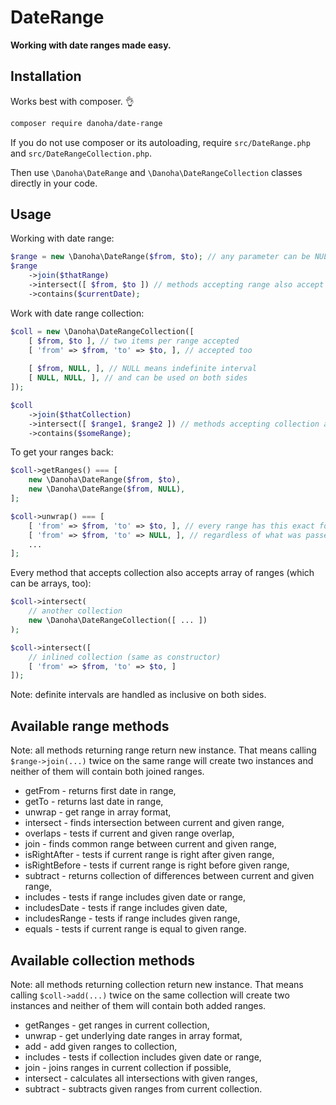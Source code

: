 # DateRange

__Working with date ranges made easy.__

## Installation

Works best with composer. :ok_hand:

```bash
composer require danoha/date-range
```

If you do not use composer or its autoloading, require
`src/DateRange.php` and `src/DateRangeCollection.php`.

Then use `\Danoha\DateRange` and `\Danoha\DateRangeCollection` classes
directly in your code.

## Usage

Working with date range:

```php
$range = new \Danoha\DateRange($from, $to); // any parameter can be NULL
$range
    ->join($thatRange)
    ->intersect([ $from, $to ]) // methods accepting range also accept array
    ->contains($currentDate);
```

Work with date range collection:

```php
$coll = new \Danoha\DateRangeCollection([
    [ $from, $to ], // two items per range accepted
    [ 'from' => $from, 'to' => $to, ], // accepted too
    
    [ $from, NULL, ], // NULL means indefinite interval
    [ NULL, NULL, ], // and can be used on both sides
]);

$coll
    ->join($thatCollection)
    ->intersect([ $range1, $range2 ]) // methods accepting collection also accept array
    ->contains($someRange);
```

To get your ranges back:

```php
$coll->getRanges() === [
    new \Danoha\DateRange($from, $to),
    new \Danoha\DateRange($from, NULL),
];

$coll->unwrap() === [
    [ 'from' => $from, 'to' => $to, ], // every range has this exact format
    [ 'from' => $from, 'to' => NULL, ], // regardless of what was passed to constructor
    ...
];
```

Every method that accepts collection also accepts
array of ranges (which can be arrays, too):

```php
$coll->intersect(
    // another collection
    new \Danoha\DateRangeCollection([ ... ])
);

$coll->intersect([
    // inlined collection (same as constructor)
    [ 'from' => $from, 'to' => $to, ]
]);
```

Note: definite intervals are handled as inclusive on both sides.

## Available range methods

Note: all methods returning range return new instance.
That means calling `$range->join(...)` twice on the same
range will create two instances and neither of them will
contain both joined ranges.

- getFrom - returns first date in range,
- getTo - returns last date in range,
- unwrap - get range in array format,
- intersect - finds intersection between current and given range,
- overlaps - tests if current and given range overlap,
- join - finds common range between current and given range,
- isRightAfter - tests if current range is right after given range,
- isRightBefore - tests if current range is right before given range,
- subtract - returns collection of differences between current and given range,
- includes - tests if range includes given date or range,
- includesDate - tests if range includes given date,
- includesRange - tests if range includes given range,
- equals - tests if current range is equal to given range.

## Available collection methods

Note: all methods returning collection return new instance.
That means calling `$coll->add(...)` twice on the same
collection will create two instances and neither of them will
contain both added ranges.

- getRanges - get ranges in current collection,
- unwrap - get underlying date ranges in array format,
- add - add given ranges to collection,
- includes - tests if collection includes given date or range,
- join - joins ranges in current collection if possible,
- intersect - calculates all intersections with given ranges,
- subtract - subtracts given ranges from current collection.
